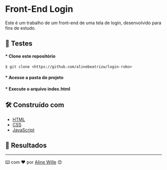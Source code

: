 # Front-End Login

Este é um trabalho de um front-end de uma tela de login, desenvolvido para fins de estudo.

## 🔧 Testes

#### * Clone este repositório
    $ git clone <https://github.com/alinebeatrizw/login-robo>

#### * Acesse a pasta do projeto 

#### * Execute o arquivo index.html


## 🛠️ Construído com

* [HTML](https://developer.mozilla.org/pt-BR/docs/Web/HTML) 
* [CSS](https://developer.mozilla.org/pt-BR/docs/Web/CSS) 
* [JavaScript](https://developer.mozilla.org/pt-BR/docs/Web/JavaScript) 

## 🚀 Resultados


---
⌨️ com ❤️ por [Aline Wille](https://github.com/alinebeatrizw) 😊
